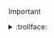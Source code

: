 <!-- Hi, I’m Kevin 🐑

Originally from the notorious town that is Palo Alto, I went to college for Jazz Performance at the New School for Jazz in New York. Making music never paid the bills but I luckily collided with the world of speciality coffee and worked as a barista.

Somewhere in the fray, I taught myself programming (If you want to hear more, we can grab a coffee :D), a friend dug my resume out of his workplace's garbage, and gave me a shot. A few years later, I'm happily thriving as a Web Engineer on the Digital Web Platform team at HashiCorp! (Checkout the new https://developer.hashicorp.com/waypoint/integrations page! — 🍻)

I work across the stack — frontends, CI/CD automation, backend API’s, persistence layers — but I have a particular interest in cloud platforms and tools of that nature.

Here is [my little corner of the internet](https://thekevinwang.com)
 -->
> [!IMPORTANT]
> <details>
>   <summary>:trollface:</summary>
>   Side quests
> 
>   - [x] Component library (? [Ref](https://nextjs-components-thekevinwang.vercel.app/design/introduction) ?)
>   - [x] Build a GitHub App
>   - [ ] Build a Slack App
>   - [x] Mermaid.js in a Lambda function: [Ref](https://mermaid.thekevinwang.com/generate?theme=dark&input=Z2FudHQKICAgIHRpdGxlIE15IE11c2ljIExpZmUKICAgIGRhdGVGb3JtYXQgIFlZWVktTU0tREQKICAgIHNlY3Rpb24gQ2xhc3NpY2FsCiAgICBQaWFubyAgICAgICAgICAgOjE5OTYtMDEtMDEsIDIwMDUtMDEtMDEKICAgIHNlY3Rpb24gSmF6egogICAgR3VpdGFyICAgICAgICAgIDoyMDA3LTAxLTAxLCAyMDE0LTEyLTE0CiAgICBUaGUgTmV3IFNjaG9vbCAgOjIwMDktMDEtMDEsIDIwMTQtMTItMTQK)
>   - [x] Waypoint core contributor ([Ref 1](https://thekevinwang.com/waypoint), [Ref 2](https://github.com/hashicorp/waypoint/pulls?q=is%3Apr+author%3Athiskevinwang))
>   - [x] 📺 Tech Talk: [Zero to Serverless URL in 60 seconds with Waypoint](https://www.youtube.com/watch?v=lbokrymoz4g)
>   - [x] Web assembly in Docker
>   - [x] OpenAI + vector DB; Similarity search + document citation
>   - [ ] Traefix + Nomad; Spin up & tear down n-number publicly available containers on a whim
>   - [ ] HCL to AST, via https://github.com/syntax-tree/unist
>   - [ ] Build a task queue system, like [Waypoint's](https://github.com/hashicorp/waypoint/blob/main/ARCHITECTURE.md#job-system)
> </details>

<!--  - <img src="https://mermaid.thekevinwang.com/generate?theme=dark&input=Z2FudHQKICAgIHRpdGxlIE15IE11c2ljIExpZmUKICAgIGRhdGVGb3JtYXQgIFlZWVktTU0tREQKICAgIHNlY3Rpb24gQ2xhc3NpY2FsCiAgICBQaWFubyAgICAgICAgICAgOjE5OTYtMDEtMDEsIDIwMDUtMDEtMDEKICAgIHNlY3Rpb24gSmF6egogICAgR3VpdGFyICAgICAgICAgIDoyMDA3LTAxLTAxLCAyMDE0LTEyLTE0CiAgICBUaGUgTmV3IFNjaG9vbCAgOjIwMDktMDEtMDEsIDIwMTQtMTItMTQK" /> -->
